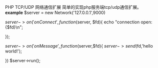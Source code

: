 PHP TCP/UDP 网络通信扩展
简单的实现php服务端tcp/udp通信扩展。
**example**
$server = new Network('127.0.0.1',9000)  

$server->on('onConnect',function($server, $fd){
  echo "connection open: {$fd}\n";
	
});  

$server->on('onMessage',function($server,$fd){
	$server->send($fd,'hello world!');
	
})
$server->run();  

